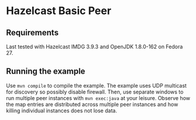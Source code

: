 # Hazelcast Basic Peer

## Requirements

Last tested with Hazelcast IMDG 3.9.3 and OpenJDK 1.8.0-162 on Fedora 27.

## Running the example

Use `mvn compile` to compile the example.
The example uses UDP multicast for discovery so possibly disable firewall.
Then, use separate windows to run multiple peer instances with `mvn exec:java` at your leisure.
Observe how the map entries are distributed across multiple peer instances and how killing individual instances does not lose data.
